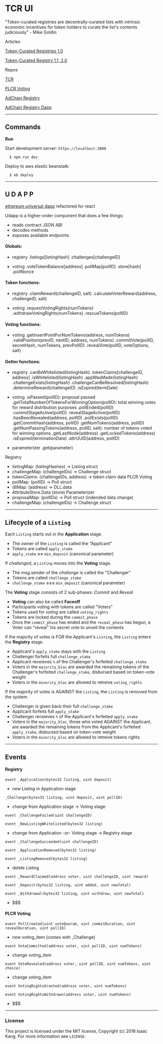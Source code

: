 TCR UI
======

"Token-curated registries are decentrally-curated lists with intrinsic economic incentives for token holders to curate the list's contents judiciously" - Mike Goldin

Articles

[Token-Curated Registries 1.0](https://medium.com/@ilovebagels/token-curated-registries-1-0-61a232f8dac7)

[Token-Curated Registry 1.1, 2.0](https://medium.com/@ilovebagels/token-curated-registries-1-1-2-0-tcrs-new-theory-and-dev-updates-34c9f079f33d)

Repos

[TCR](https://github.com/skmgoldin/tcr)

[PLCR Voting](https://github.com/ConsenSys/PLCRVoting)

[AdChain Registry](https://github.com/AdChain/AdChainRegistry)

[AdChain Registry Dapp](https://github.com/AdChain/AdChainRegistryDapp)

---

## Commands

**Run**

Start development server: `https://localhost:3000`

```
  $ npm run dev
```

Deploy to aws elastic beanstalk:

```
  $ eb deploy
```

---

## U D A P P

[ethereum universal dapp](https://github.com/kumavis/udapp) refactored for react

Udapp is a higher-order component that does a few things:
- reads contract JSON ABI
- decodes methods
- exposes available endpoints




#### Globals:
- registry
  .listings[listingHash]
  .challenges[challengeID]

- voting
  .voteTokenBalance[address]
  .pollMap[pollID]
  .store[hash]
  .pollNonce

#### Token functions:
- registry
  .claimReward(challengeID, salt)
  .calculateVoterReward(address, challengeID, salt)

- voting
  .requestVotingRights(numTokens)
  .withdrawVotingRights(numTokens)
  .rescueTokens(pollID)

#### Voting functions:
- voting
  .getInsertPointForNumTokens(address, numTokens)
  .validPosition(prevID, nextID, address, numTokens)
  .commitVote(pollID, secretHash, numTokens, prevPollID)
  .revealVote(pollID, voteOptions, salt)

#### Getter functions:
- registry
  .canBeWhitelisted(listingHash)
  .tokenClaims[challengeID, address]
  .isWhitelisted(listingHash)
  .appWasMade(listingHash)
  .challengeExists(listingHash)
  .challengeCanBeResolved(listingHash)
  .determineReward(challengeID)
  .isExpired(termDate)

- voting
  .isPassed(pollID): proposal passed
  .getTotalNumberOfTokensForWinningOption(pollID): total winning votes for reward distribution purposes
  .pollEnded(pollID)
  .commitStageActive(pollID)
  .revealStageActive(pollID)
  .hasBeenRevealed(address, pollID)
  .pollExists(pollID)
  .getCommitHash(address, pollID)
  .getNumTokens(address, pollID)
  .getNumPassingTokens(address, pollID, salt): number of tokens voted for winning options
  .getLastNode(address)
  .getLockedTokens(address)
  .isExpired(terminationDate)
  .attrUUID(address, pollID)

- parameterizer
  .get(parameter)

Registry
  - listingMap: (listingHashes) -> Listing struct
  - challengeMap: (challengeIDs) -> Challenge struct
  - tokenClaims: (challengeIDs, address) -> token claim data
PLCR Voting
  - pollMap: (pollID) -> Poll struct
  - dllMap: (address) -> DLL.data
  - AttributeStore.Data (store)
Parameterizer
  - proposalMap: (pollIDs) -> Poll struct (indended data change)
  - challengeMap: (challengeIDs) -> Challenge struct

---

## Lifecycle of a `Listing`

Each `Listing` starts out in the **Application** stage.
- The owner of the `Listing` is called the "Applicant"
- Tokens are called `apply_stake`
- `apply_stake` **>=** `min_deposit` (canonical parameter)

If *challenged*, a `Listing` moves into the **Voting** stage.
- The msg.sender of the *challenge* is called the "Challenger"
- Tokens are called `challenge_stake`
- `challenge_stake` **===** `min_deposit` (canonical parameter)

The **Voting** stage consists of 2 sub-phases: *Commit* and *Reveal*
- **Voting** can also be called **Faceoff**
- Participants voting with tokens are called "Voters"
- Tokens used for *voting* are called `voting_rights`
- Tokens are locked during the `commit_phase`
- Once the `commit_phase` has ended and the `reveal_phase` has begun, a Voter can "reveal" his secret vote to unveil the contents

If the majority of votes is FOR the Applicant's `Listing`, the `Listing` enters the **Registry** stage.
- Applicant's `apply_stake` stays with the `Listing`
- Challenger forfeits full `challenge_stake`
- Applicant receieves `%` of the Challenger's forfeited `challenge_stake`
- Voters in the `majority_bloc` are awarded the remaining tokens of the Challenger's forfeited `challenge_stake`, disbursed based on token-vote weight
- Voters in the `minority_bloc` are allowed to retreive `voting_rights`

If the majority of votes is AGAINST the `Listing`, the `Listing` is removed from the system.
- Challenger is given back their full `challenge_stake`
- Applicant forfeits full `apply_stake`
- Challenger receieves `%` of the Applicant's forfeited `apply_stake`
- Voters in the `majority_bloc`, those who voted AGAINST the Applicant, are awarded the remaining tokens from the Applicant's forfeited `apply_stake`, disbursed based on token-vote weight
- Voters in the `minority_bloc` are allowed to retreive tokens rights

---

## Events

#### Registry
`event _Application(bytes32 listing, uint deposit)`

  - new Listing in Application stage

`_Challenge(bytes32 listing, uint deposit, uint pollID)`

  - change from Application stage -> Voting stage

`event _ChallengeFailed(uint challengeID)`

`event _NewListingWhitelisted(bytes32 listing)`

  - change from Application -or- Voting stage -> Registry stage

`event _ChallengeSucceeded(uint challengeID)`

`event _ApplicationRemoved(bytes32 listing)`

`event _ListingRemoved(bytes32 listing)`

  - delete Listing

`event _RewardClaimed(address voter, uint challengeID, uint reward)`

`event _Deposit(bytes32 listing, uint added, uint newTotal)`

`event _Withdrawal(bytes32 listing, uint withdrew, uint newTotal)`

  - $$$


#### PLCR Voting
`event PollCreated(uint voteQuorum, uint commitDuration, uint revealDuration, uint pollID)`

  - new voting_item (comes with _Challenge)

`event VoteCommitted(address voter, uint pollID, uint numTokens)`

  - change voting_item

`event VoteRevealed(address voter, uint pollID, uint numTokens, uint choice)`

  - change voting_item

`event VotingRightsGranted(address voter, uint numTokens)`

`event VotingRightsWithdrawn(address voter, uint numTokens)`

  - $$$

---

### License

This project is licensed under the MIT license, Copyright (c) 2018 Isaac Kang. For more information see `LICENSE`.